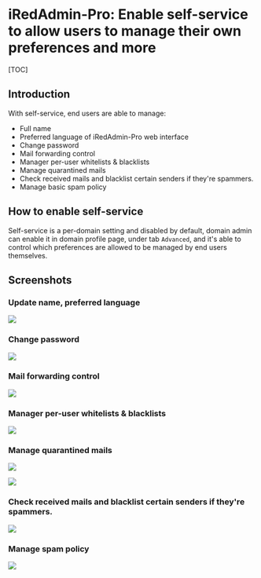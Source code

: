 # iRedAdmin-Pro: Enable self-service to allow users to manage their own preferences and more

[TOC]

## Introduction

With self-service, end users are able to manage:

* Full name
* Preferred language of iRedAdmin-Pro web interface
* Change password
* Mail forwarding control
* Manager per-user whitelists & blacklists
* Manage quarantined mails
* Check received mails and blacklist certain senders if they're spammers.
* Manage basic spam policy

## How to enable self-service

Self-service is a per-domain setting and disabled by default, domain admin can
enable it in domain profile page, under tab `Advanced`, and it's able to
control which preferences are allowed to be managed by end users themselves.

## Screenshots

### Update name, preferred language

![](../images/iredadmin/self-service.preferences.general.png)

### Change password

![](../images/iredadmin/self-service.preferences.password.png)

### Mail forwarding control

![](../images/iredadmin/self-service.preferences.forwarding.png)

### Manager per-user whitelists & blacklists

![](../images/iredadmin/self-service.wblist.png)

### Manage quarantined mails

![](../images/iredadmin/self-service.quarantined.png)

![](../images/iredadmin/self-service.quarantined.2.png)

### Check received mails and blacklist certain senders if they're spammers.

![](../images/iredadmin/self-service.received.png)

### Manage spam policy

![](../images/iredadmin/self-service.spampolicy.png)
